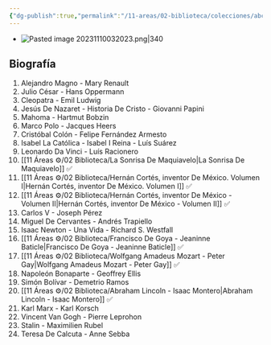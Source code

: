 ```yaml
---
{"dg-publish":true,"permalink":"/11-areas/02-biblioteca/colecciones/abc-coleccion-protagonistas-de-la-historia/","noteIcon":""}
---
```


- ![Pasted image 20231110032023.png|340](/img/user/11%20%C3%81reas%20%E2%9A%99/02%20Biblioteca/%F0%9F%92%BE%20Adjuntos/Pasted%20image%2020231110032023.png)
## Biografía
1. Alejandro Magno - Mary Renault
2. Julio César - Hans Oppermann
3. Cleopatra - Emil Ludwig
4. Jesús De Nazaret - Historia De Cristo - Giovanni Papini
5. Mahoma - Hartmut Bobzin
6. Marco Polo - Jacques Heers
7. Cristóbal Colón - Felipe Fernández Armesto
8. Isabel La Católica - Isabel I Reina - Luís Suárez
9. Leonardo Da Vinci - Luís Racionero
10. [[11 Áreas ⚙/02 Biblioteca/La Sonrisa De Maquiavelo\|La Sonrisa De Maquiavelo]] ✅
11. [[11 Áreas ⚙/02 Biblioteca/Hernán Cortés, inventor De México. Volumen I\|Hernán Cortés, inventor De México. Volumen I]] ✅
12. [[11 Áreas ⚙/02 Biblioteca/Hernán Cortés, inventor De México - Volumen II\|Hernán Cortés, inventor De México - Volumen II]] ✅
13. Carlos V - Joseph Pérez
14. Miguel De Cervantes - Andrés Trapiello
15. Isaac Newton - Una Vida - Richard S. Westfall
16. [[11 Áreas ⚙/02 Biblioteca/Francisco De Goya - Jeaninne Baticle\|Francisco De Goya - Jeaninne Baticle]] ✅
17. [[11 Áreas ⚙/02 Biblioteca/Wolfgang Amadeus Mozart - Peter Gay\|Wolfgang Amadeus Mozart - Peter Gay]] ✅
18. Napoleón Bonaparte - Geoffrey Ellis
19. Simón Bolívar - Demetrio Ramos
20. [[11 Áreas ⚙/02 Biblioteca/Abraham Lincoln - Isaac Montero\|Abraham Lincoln - Isaac Montero]] ✅
21. Karl Marx - Karl Korsch
22. Vincent Van Gogh - Pierre Leprohon
23. Stalin - Maximilien Rubel
24. Teresa De Calcuta - Anne Sebba